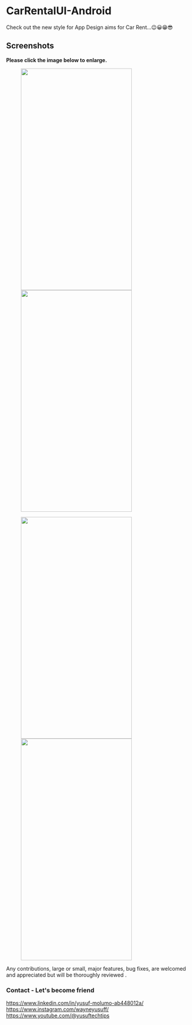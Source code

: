 # CarRentalUI-Android
Check out the new style for App Design aims for Car Rent...😉😀😁😎

## Screenshots

**Please click the image below to enlarge.**

<img src="https://github.com/Shashank02051997/CarRentalUI-Android/blob/master/Screenshots/Screenshot_20190413-150346.png" height="600" width="300" hspace="40"><img src="https://github.com/Shashank02051997/CarRentalUI-Android/blob/master/Screenshots/Screenshot_20190413-150350.png" height="600" width="300" hspace="40">

<img src="https://github.com/Shashank02051997/CarRentalUI-Android/blob/master/Screenshots/Screenshot_20190413-150418.png" height="600" width="300" hspace="40"><img src="https://github.com/Shashank02051997/CarRentalUI-Android/blob/master/Screenshots/Screenshot_20190413-150423.png" height="600" width="300" hspace="40">


Any contributions, large or small, major features, bug fixes, are welcomed and appreciated
but will be thoroughly reviewed .

### Contact - Let's become friend
https://www.linkedin.com/in/yusuf-molumo-ab448012a/
https://www.instagram.com/wayneyusuff/
https://www.youtube.com/@yusuftechtips
